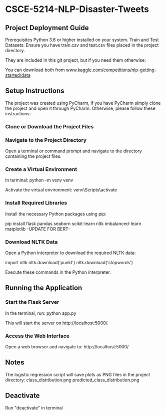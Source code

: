 # CSCE-5214-NLP-Disaster-Tweets

## Project Deployment Guide

Prerequisites
Python 3.6 or higher installed on your system.
Train and Test Datasets: Ensure you have train.csv and test.csv files placed in the project directory.

They are included in this git project, but if you need them otherwise:

You can download both from www.kaggle.com/competitions/nlp-getting-started/data

## Setup Instructions

The project was created using PyCharm, if you have PyCharm simply clone the project and open it through PyCharm.
Otherwise, please follow these instructions:

### Clone or Download the Project Files

### Navigate to the Project Directory

Open a terminal or command prompt and navigate to the directory containing the project files.

### Create a Virtual Environment

In terminal:
python -m venv venv

Activate the virtual environment:
venv\Scripts\activate

### Install Required Libraries

Install the necessary Python packages using pip:

pip install flask pandas seaborn scikit-learn nltk imbalanced-learn matplotlib -UPDATE FOR BERT-

### Download NLTK Data

Open a Python interpreter to download the required NLTK data:

import nltk
nltk.download('punkt')
nltk.download('stopwords')

Execute these commands in the Python interpreter.


## Running the Application
### Start the Flask Server

In the terminal, run: python app.py

This will start the server on http://localhost:5000/.

### Access the Web Interface

Open a web browser and navigate to:
http://localhost:5000/

## Notes
The logistic regression script will save plots as PNG files in the project directory:
class_distribution.png
predicted_class_distribution.png

## Deactivate
Run "deactivate" in terminal